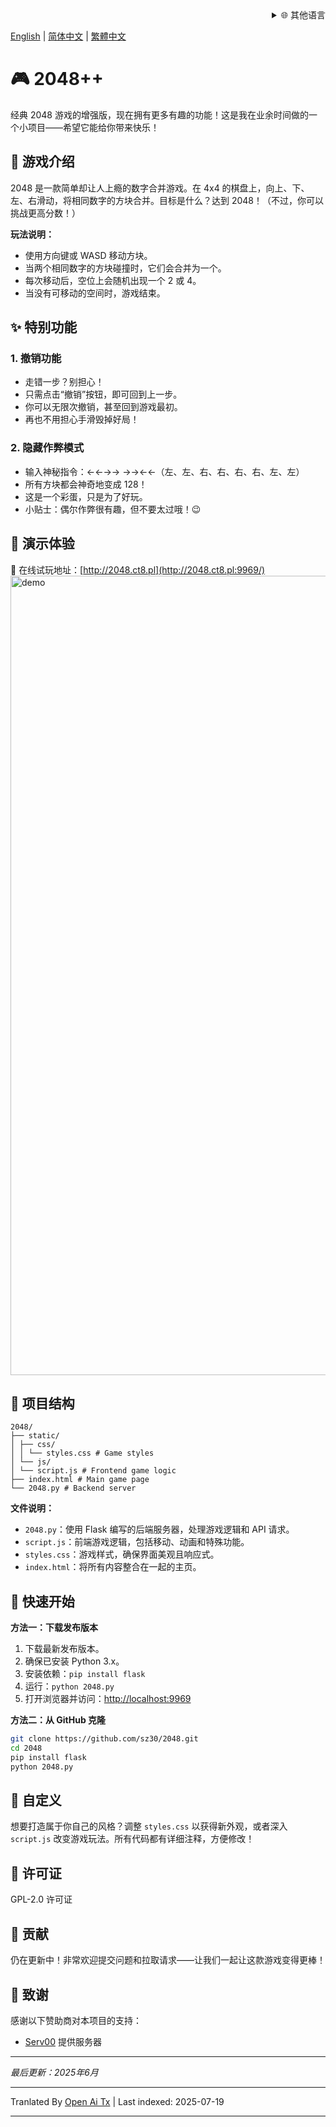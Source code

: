 <div align="right">
  <details>
    <summary >🌐 其他语言</summary>
    <div>
      <div align="center">
        <a href="https://openaitx.github.io/view.html?user=sz30&project=2048-magic&lang=ja">日本語</a>
        | <a href="https://openaitx.github.io/view.html?user=sz30&project=2048-magic&lang=ko">한국어</a>
        | <a href="https://openaitx.github.io/view.html?user=sz30&project=2048-magic&lang=hi">हिन्दी</a>
        | <a href="https://openaitx.github.io/view.html?user=sz30&project=2048-magic&lang=th">ไทย</a>
        | <a href="https://openaitx.github.io/view.html?user=sz30&project=2048-magic&lang=fr">Français</a>
        | <a href="https://openaitx.github.io/view.html?user=sz30&project=2048-magic&lang=de">Deutsch</a>
        | <a href="https://openaitx.github.io/view.html?user=sz30&project=2048-magic&lang=es">Español</a>
        | <a href="https://openaitx.github.io/view.html?user=sz30&project=2048-magic&lang=it">Itapano</a>
        | <a href="https://openaitx.github.io/view.html?user=sz30&project=2048-magic&lang=ru">Русский</a>
        | <a href="https://openaitx.github.io/view.html?user=sz30&project=2048-magic&lang=pt">Português</a>
        | <a href="https://openaitx.github.io/view.html?user=sz30&project=2048-magic&lang=nl">Nederlands</a>
        | <a href="https://openaitx.github.io/view.html?user=sz30&project=2048-magic&lang=pl">Polski</a>
        | <a href="https://openaitx.github.io/view.html?user=sz30&project=2048-magic&lang=ar">العربية</a>
        | <a href="https://openaitx.github.io/view.html?user=sz30&project=2048-magic&lang=fa">فارسی</a>
        | <a href="https://openaitx.github.io/view.html?user=sz30&project=2048-magic&lang=tr">Türkçe</a>
        | <a href="https://openaitx.github.io/view.html?user=sz30&project=2048-magic&lang=vi">Tiếng Việt</a>
        | <a href="https://openaitx.github.io/view.html?user=sz30&project=2048-magic&lang=id">Bahasa Indonesia</a>
      </div>
    </div>
  </details>
</div>


[English](https://raw.githubusercontent.com/sz30/2048-magic/main/README.md) | [简体中文](https://raw.githubusercontent.com/sz30/2048-magic/main/README.zh-CN.md) | [繁體中文](https://raw.githubusercontent.com/sz30/2048-magic/main/README.zh-TW.md)

# 🎮 2048++

经典 2048 游戏的增强版，现在拥有更多有趣的功能！这是我在业余时间做的一个小项目——希望它能给你带来快乐！

## 🎯 游戏介绍

2048 是一款简单却让人上瘾的数字合并游戏。在 4x4 的棋盘上，向上、下、左、右滑动，将相同数字的方块合并。目标是什么？达到 2048！（不过，你可以挑战更高分数！）

**玩法说明：**
- 使用方向键或 WASD 移动方块。
- 当两个相同数字的方块碰撞时，它们会合并为一个。
- 每次移动后，空位上会随机出现一个 2 或 4。
- 当没有可移动的空间时，游戏结束。

## ✨ 特别功能

### 1. 撤销功能
- 走错一步？别担心！
- 只需点击“撤销”按钮，即可回到上一步。
- 你可以无限次撤销，甚至回到游戏最初。
- 再也不用担心手滑毁掉好局！

### 2. 隐藏作弊模式
- 输入神秘指令：←←→→ →→←←（左、左、右、右、右、右、左、左）
- 所有方块都会神奇地变成 128！
- 这是一个彩蛋，只是为了好玩。
- 小贴士：偶尔作弊很有趣，但不要太过哦！😉

## 🎯 演示体验

🎯 在线试玩地址：[http://2048.ct8.pl](http://2048.ct8.pl:9969/)
<img width="1279" alt="demo" src="https://github.com/user-attachments/assets/0df2c956-b6d9-4371-a916-f6ac3ae642be" />



## 📁 项目结构
```
2048/
├── static/
│ ├── css/
│ │ └── styles.css # Game styles
│ └── js/
│ └── script.js # Frontend game logic
├── index.html # Main game page
└── 2048.py # Backend server
```
**文件说明：**
- `2048.py`：使用 Flask 编写的后端服务器，处理游戏逻辑和 API 请求。
- `script.js`：前端游戏逻辑，包括移动、动画和特殊功能。
- `styles.css`：游戏样式，确保界面美观且响应式。
- `index.html`：将所有内容整合在一起的主页。

## 🚀 快速开始

**方法一：下载发布版本**
1. 下载最新发布版本。
2. 确保已安装 Python 3.x。
3. 安装依赖：`pip install flask`
4. 运行：`python 2048.py`
5. 打开浏览器并访问：[http://localhost:9969](http://localhost:9969)

**方法二：从 GitHub 克隆**
```bash
git clone https://github.com/sz30/2048.git
cd 2048
pip install flask
python 2048.py
```
## 🎨 自定义

想要打造属于你自己的风格？调整 `styles.css` 以获得新外观，或者深入 `script.js` 改变游戏玩法。所有代码都有详细注释，方便修改！

## 📝 许可证

GPL-2.0 许可证

## 🤝 贡献

仍在更新中！非常欢迎提交问题和拉取请求——让我们一起让这款游戏变得更棒！


## 🙏 致谢

感谢以下赞助商对本项目的支持：
- [Serv00](https://www.serv00.com/) 提供服务器

---
_最后更新：2025年6月_



---

Tranlated By [Open Ai Tx](https://github.com/OpenAiTx/OpenAiTx) | Last indexed: 2025-07-19

---